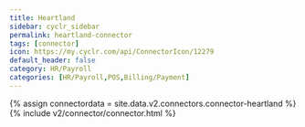 ```yaml
---
title: Heartland
sidebar: cyclr_sidebar
permalink: heartland-connector
tags: [connector]
icon: https://my.cyclr.com/api/ConnectorIcon/12279
default_header: false
category: HR/Payroll
categories: [HR/Payroll,POS,Billing/Payment]
---
```

{% assign connectordata = site.data.v2.connectors.connector-heartland %}
{% include v2/connector/connector.html %}	